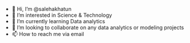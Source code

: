 - 👋 Hi, I’m @salehakhatun
- 👀 I’m interested in Science & Technology 
- 🌱 I’m currently learning Data analytics 
- 💞️ I’m looking to collaborate on any data analytics or modeling projects 
- 📫 How to reach me via email 

<!---
salehakhatun/salehakhatun is a ✨ special ✨ repository because its `README.md` (this file) appears on your GitHub profile.
You can click the Preview link to take a look at your changes.
--->
